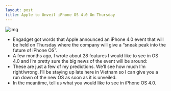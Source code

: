 ```yaml
---
layout: post
title: Apple to Unveil iPhone OS 4.0 On Thursday
---
```

![img](http://media.idownloadblog.com/wp-content/uploads/2010/04/unveil-os-4.0.jpg)
* Engadget got words that Apple announced an iPhone 4.0 event that will be held on Thursday where the company will give a “sneak peak into the future of iPhone OS”.
* A few months ago, I wrote about 28 features I would like to see in OS 4.0 and I’m pretty sure the big news of the event will be around:
* These are just a few of my predictions. We’ll see how much I’m right/wrong. I’ll be staying up late here in Vietnam so I can give you a run down of the new OS as soon as it is unveiled.
* In the meantime, tell us what you would like to see in iPhone OS 4.0.

